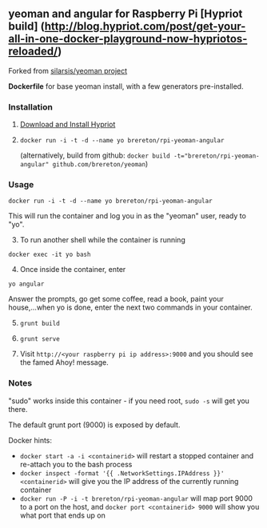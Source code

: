 ## yeoman and angular for Raspberry Pi [Hypriot build] (http://blog.hypriot.com/post/get-your-all-in-one-docker-playground-now-hypriotos-reloaded/)

Forked from [silarsis/yeoman project](https://github.com/silarsis/yeoman)

**Dockerfile** for base yeoman install, with a few generators pre-installed.

### Installation

1. [Download and Install Hypriot](http://blog.hypriot.com/getting-started-with-docker-on-your-arm-device/)

2. `docker run -i -t -d --name yo brereton/rpi-yeoman-angular`

    (alternatively, build from github: `docker build -t="brereton/rpi-yeoman-angular" github.com/brereton/yeoman`)

### Usage

`docker run -i -t -d --name yo brereton/rpi-yeoman-angular`

This will run the container and log you in as the "yeoman" user, ready to "yo".

3.  To run another shell while the container is running

`docker exec -it yo bash`

4.  Once inside the container, enter

`yo angular`

Answer the prompts, go get some coffee, read a book, paint your house,...when yo is done, enter the next two commands in your container.

5.  `grunt build`

6.  `grunt serve`

7.  Visit `http://<your raspberry pi ip address>:9000` and you should see the famed Ahoy! message.

### Notes

"sudo" works inside this container - if you need root, `sudo -s` will get you there.

The default grunt port (9000) is exposed by default.

Docker hints:

  - `docker start -a -i <containerid>` will restart a stopped container and re-attach you to the bash process
  - `docker inspect -format '{{ .NetworkSettings.IPAddress }}' <containerid>` will give you the IP address of the currently running container
  - `docker run -P -i -t brereton/rpi-yeoman-angular` will map port 9000 to a port on the host, and `docker port <containerid> 9000` will show you what port that ends up on
